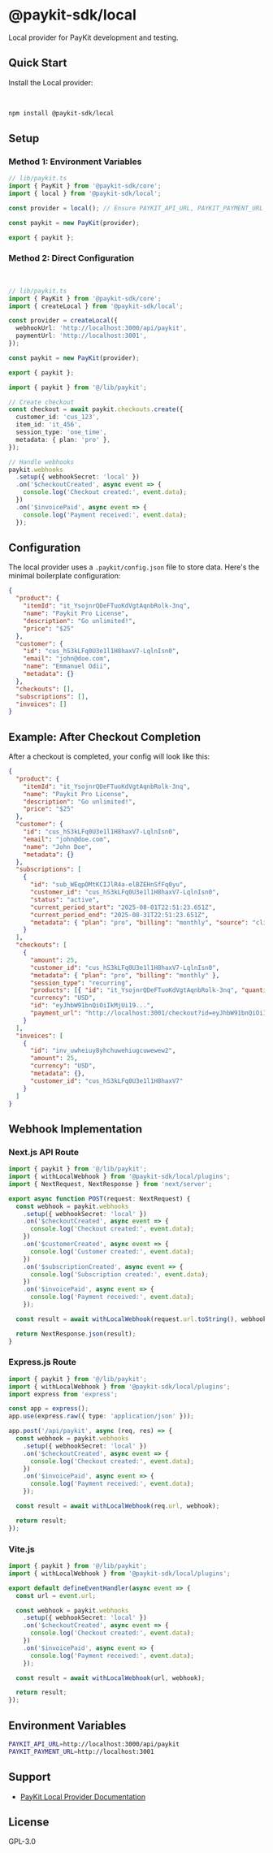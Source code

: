 # @paykit-sdk/local

Local provider for PayKit development and testing.

## Quick Start

Install the Local provider:

<br />

```bash
npm install @paykit-sdk/local
```

## Setup

### Method 1: Environment Variables

```typescript
// lib/paykit.ts
import { PayKit } from '@paykit-sdk/core';
import { local } from '@paykit-sdk/local';

const provider = local(); // Ensure PAYKIT_API_URL, PAYKIT_PAYMENT_URL environment variables are set

const paykit = new PayKit(provider);

export { paykit };
```

### Method 2: Direct Configuration

<br />

```typescript
// lib/paykit.ts
import { PayKit } from '@paykit-sdk/core';
import { createLocal } from '@paykit-sdk/local';

const provider = createLocal({
  webhookUrl: 'http://localhost:3000/api/paykit',
  paymentUrl: 'http://localhost:3001',
});

const paykit = new PayKit(provider);

export { paykit };
```

```typescript
import { paykit } from '@/lib/paykit';

// Create checkout
const checkout = await paykit.checkouts.create({
  customer_id: 'cus_123',
  item_id: 'it_456',
  session_type: 'one_time',
  metadata: { plan: 'pro' },
});

// Handle webhooks
paykit.webhooks
  .setup({ webhookSecret: 'local' })
  .on('$checkoutCreated', async event => {
    console.log('Checkout created:', event.data);
  })
  .on('$invoicePaid', async event => {
    console.log('Payment received:', event.data);
  });
```

## Configuration

The local provider uses a `.paykit/config.json` file to store data. Here's the minimal boilerplate configuration:

```json
{
  "product": {
    "itemId": "it_YsojnrQDeFTuoKdVgtAqnbRolk-3nq",
    "name": "Paykit Pro License",
    "description": "Go unlimited!",
    "price": "$25"
  },
  "customer": {
    "id": "cus_hS3kLFq0U3e1l1H8haxV7-LqlnIsn0",
    "email": "john@doe.com",
    "name": "Emmanuel Odii",
    "metadata": {}
  },
  "checkouts": [],
  "subscriptions": [],
  "invoices": []
}
```

## Example: After Checkout Completion

After a checkout is completed, your config will look like this:

```json
{
  "product": {
    "itemId": "it_YsojnrQDeFTuoKdVgtAqnbRolk-3nq",
    "name": "Paykit Pro License",
    "description": "Go unlimited!",
    "price": "$25"
  },
  "customer": {
    "id": "cus_hS3kLFq0U3e1l1H8haxV7-LqlnIsn0",
    "email": "john@doe.com",
    "name": "John Doe",
    "metadata": {}
  },
  "subscriptions": [
    {
      "id": "sub_WEqpOMtKCIJlR4a-elBZEHnSfFq0yu",
      "customer_id": "cus_hS3kLFq0U3e1l1H8haxV7-LqlnIsn0",
      "status": "active",
      "current_period_start": "2025-08-01T22:51:23.651Z",
      "current_period_end": "2025-08-31T22:51:23.651Z",
      "metadata": { "plan": "pro", "billing": "monthly", "source": "cli-app" }
    }
  ],
  "checkouts": [
    {
      "amount": 25,
      "customer_id": "cus_hS3kLFq0U3e1l1H8haxV7-LqlnIsn0",
      "metadata": { "plan": "pro", "billing": "monthly" },
      "session_type": "recurring",
      "products": [{ "id": "it_YsojnrQDeFTuoKdVgtAqnbRolk-3nq", "quantity": 1 }],
      "currency": "USD",
      "id": "eyJhbW91bnQiOiIkMjUi19...",
      "payment_url": "http://localhost:3001/checkout?id=eyJhbW91bnQiOiIkMjUi19..."
    }
  ],
  "invoices": [
    {
      "id": "inv_uwheiuy8yhchuwehiugcuwewew2",
      "amount": 25,
      "currency": "USD",
      "metadata": {},
      "customer_id": "cus_hS3kLFq0U3e1l1H8haxV7"
    }
  ]
}
```

## Webhook Implementation

### Next.js API Route

```typescript
import { paykit } from '@/lib/paykit';
import { withLocalWebhook } from '@paykit-sdk/local/plugins';
import { NextRequest, NextResponse } from 'next/server';

export async function POST(request: NextRequest) {
  const webhook = paykit.webhooks
    .setup({ webhookSecret: 'local' })
    .on('$checkoutCreated', async event => {
      console.log('Checkout created:', event.data);
    })
    .on('$customerCreated', async event => {
      console.log('Customer created:', event.data);
    })
    .on('$subscriptionCreated', async event => {
      console.log('Subscription created:', event.data);
    })
    .on('$invoicePaid', async event => {
      console.log('Payment received:', event.data);
    });

  const result = await withLocalWebhook(request.url.toString(), webhook);

  return NextResponse.json(result);
}
```

### Express.js Route

```typescript
import { paykit } from '@/lib/paykit';
import { withLocalWebhook } from '@paykit-sdk/local/plugins';
import express from 'express';

const app = express();
app.use(express.raw({ type: 'application/json' }));

app.post('/api/paykit', async (req, res) => {
  const webhook = paykit.webhooks
    .setup({ webhookSecret: 'local' })
    .on('$checkoutCreated', async event => {
      console.log('Checkout created:', event.data);
    })
    .on('$invoicePaid', async event => {
      console.log('Payment received:', event.data);
    });

  const result = await withLocalWebhook(req.url, webhook);

  return result;
});
```

### Vite.js

```typescript
import { paykit } from '@/lib/paykit';
import { withLocalWebhook } from '@paykit-sdk/local/plugins';

export default defineEventHandler(async event => {
  const url = event.url;

  const webhook = paykit.webhooks
    .setup({ webhookSecret: 'local' })
    .on('$checkoutCreated', async event => {
      console.log('Checkout created:', event.data);
    })
    .on('$invoicePaid', async event => {
      console.log('Payment received:', event.data);
    });

  const result = await withLocalWebhook(url, webhook);

  return result;
});
```

## Environment Variables

```bash
PAYKIT_API_URL=http://localhost:3000/api/paykit
PAYKIT_PAYMENT_URL=http://localhost:3001
```

## Support

- [PayKit Local Provider Documentation](https://usepaykit.dev/docs/providers/local)

## License

GPL-3.0
